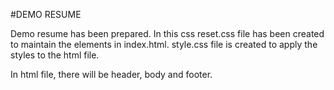 #DEMO RESUME

Demo resume has been prepared. In this css reset.css file has been created to maintain the elements in 
index.html. style.css file is created to apply the styles to the html file.

In html file, there will be header, body and footer.